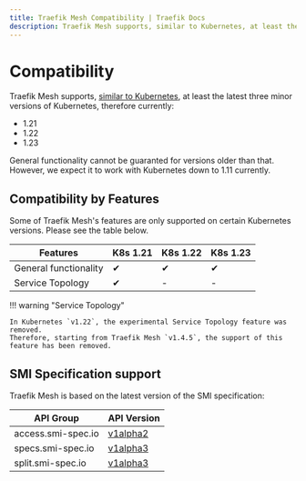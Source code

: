 ```yaml
---
title: Traefik Mesh Compatibility | Traefik Docs
description: Traefik Mesh supports, similar to Kubernetes, at least the latest three minor versions of Kubernetes. Read the documentation to learn more.
---
```


# Compatibility

Traefik Mesh supports, [similar to Kubernetes](https://kubernetes.io/docs/setup/release/version-skew-policy/#supported-versions), at least the latest three minor versions of Kubernetes, therefore currently:

* 1.21
* 1.22
* 1.23

General functionality cannot be guaranted for versions older than that. However, we expect it to work with Kubernetes down to 1.11 currently.

## Compatibility by Features

Some of Traefik Mesh's features are only supported on certain Kubernetes versions. 
Please see the table below.

| Features              | K8s 1.21 | K8s 1.22 | K8s 1.23 |
|-----------------------|----------|----------|----------|
| General functionality | ✔        | ✔        | ✔        |
| Service Topology      | ✔        | -        | -        |

!!! warning "Service Topology"

    In Kubernetes `v1.22`, the experimental Service Topology feature was removed.
    Therefore, starting from Traefik Mesh `v1.4.5`, the support of this feature has been removed.

## SMI Specification support

Traefik Mesh is based on the latest version of the SMI specification:

| API Group          | API Version                                                                                                             |
|--------------------|-------------------------------------------------------------------------------------------------------------------------|
| access.smi-spec.io | [v1alpha2](https://github.com/servicemeshinterface/smi-spec/blob/master/apis/traffic-access/v1alpha2/traffic-access.md) |
| specs.smi-spec.io  | [v1alpha3](https://github.com/servicemeshinterface/smi-spec/blob/master/apis/traffic-specs/v1alpha3/traffic-specs.md)   |
| split.smi-spec.io  | [v1alpha3](https://github.com/servicemeshinterface/smi-spec/blob/master/apis/traffic-split/v1alpha3/traffic-split.md)   |
